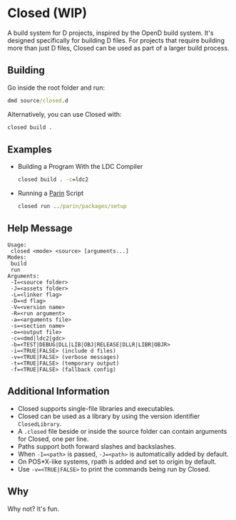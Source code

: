 # Closed (WIP)

A build system for D projects, inspired by the OpenD build system.
It's designed specifically for building D files.
For projects that require building more than just D files, Closed can be used as part of a larger build process.

## Building

Go inside the root folder and run:

```cmd
dmd source/closed.d
```

Alternatively, you can use Closed with:

```cmd
closed build .
```

## Examples

* Building a Program With the LDC Compiler

    ```cmd
    closed build . -c=ldc2
    ```

* Running a [Parin](https://github.com/Kapendev/parin) Script

    ```cmd
    closed run ../parin/packages/setup
    ```

## Help Message

```
Usage:
 closed <mode> <source> [arguments...]
Modes:
 build
 run
Arguments:
 -I=<source folder>
 -J=<assets folder>
 -L=<linker flag>
 -D=<d flag>
 -V=<version name>
 -R=<run argument>
 -a=<arguments file>
 -s=<section name>
 -o=<output file>
 -c=<dmd|ldc2|gdc>
 -b=<TEST|DEBUG|DLL|LIB|OBJ|RELEASE|DLLR|LIBR|OBJR>
 -i=<TRUE|FALSE> (include d files)
 -v=<TRUE|FALSE> (verbose messages)
 -t=<TRUE|FALSE> (temporary output)
 -f=<TRUE|FALSE> (fallback config)
```

## Additional Information

* Closed supports single-file libraries and executables.
* Closed can be used as a library by using the version identifier `ClosedLibrary`.
* A `.closed` file beside or inside the source folder can contain arguments for Closed, one per line.
* Paths support both forward slashes and backslashes.
* When `-I=<path>` is passed, `-J=<path>` is automatically added by default.
* On POS*X-like systems, rpath is added and set to origin by default.
* Use `-v=<TRUE|FALSE>` to print the commands being run by Closed.

## Why

Why not? It's fun.
